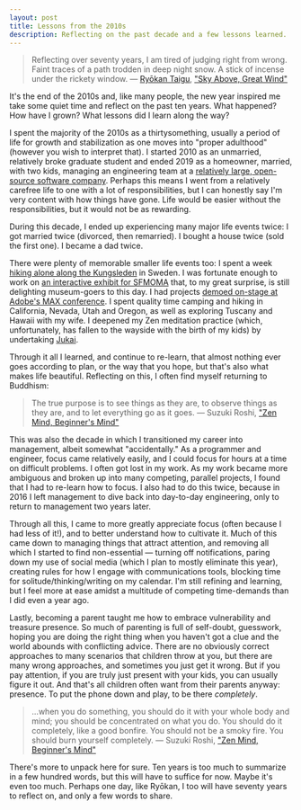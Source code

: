 ```yaml
---
layout: post
title: Lessons from the 2010s
description: Reflecting on the past decade and a few lessons learned.
---
```


> Reflecting over seventy years, I am tired of judging right from wrong. Faint traces of a path trodden in deep night snow. A stick of incense under the rickety window. — [Ryōkan Taigu](https://en.wikipedia.org/wiki/Ry%C5%8Dkan), ["Sky Above, Great Wind"](http://www.worldcat.org/oclc/883147866)

It's the end of the 2010s and, like many people, the new year inspired me take some quiet time and reflect on the past ten years. What happened? How have I grown? What lessons did I learn along the way?

I spent the majority of the 2010s as a thirtysomething, usually a period of life for growth and stabilization as one moves into "proper adulthood" (however you wish to interpret that). I started 2010 as an unmarried, relatively broke graduate student and ended 2019 as a homeowner, married, with two kids, managing an engineering team at a [relatively large, open-source software company](https://www.mozilla.org). Perhaps this means I went from a relatively carefree life to one with a lot of responsibilities, but I can honestly say I'm very content with how things have gone. Life would be easier without the responsibilities, but it would not be as rewarding.

During this decade, I ended up experiencing many major life events twice: I got married twice (divorced, then remarried). I bought a house twice (sold the first one). I became a dad twice.

There were plenty of memorable smaller life events too: I spent a week [hiking alone along the Kungsleden](https://www.youtube.com/watch?v=l5J5dbDKb8w) in Sweden. I was fortunate enough to work on [an interactive exhibit for SFMOMA](https://www.sfmoma.org/read/on-collaboration-sfmoma-adobe-rethink-selfie/) that, to my great surprise, is still delighting museum-goers to this day. I had projects [demoed on-stage at Adobe's MAX conference](https://www.behance.net/gallery/9372399/Project-Context). I spent quality time camping and hiking in California, Nevada, Utah and Oregon, as well as exploring Tuscany and Hawaii with my wife. I deepened my Zen meditation practice (which, unfortunately, has fallen to the wayside with the birth of my kids) by undertaking [Jukai](https://en.wikipedia.org/wiki/Buddhist_initiation_ritual).

Through it all I learned, and continue to re-learn, that almost nothing ever goes according to plan, or the way that you hope, but that's also what makes life beautiful. Reflecting on this, I often find myself returning to Buddhism:

> The true purpose is to see things as they are, to observe things as they are, and to let everything go as it goes. — Suzuki Roshi, ["Zen Mind, Beginner's Mind"](http://www.worldcat.org/oclc/875173212)

This was also the decade in which I transitioned my career into management, albeit somewhat "accidentally." As a programmer and engineer, focus came relatively easily, and I could focus for hours at a time on difficult problems. I often got lost in my work. As my work became more ambiguous and broken up into many competing, parallel projects, I found that I had to re-learn how to focus. I also had to do this twice, because in 2016 I left management to dive back into day-to-day engineering, only to return to management two years later.

Through all this, I came to more greatly appreciate focus (often because I had less of it!), and to better understand how to cultivate it. Much of this came down to managing things that attract attention, and removing all which I started to find non-essential — turning off notifications, paring down my use of social media (which I plan to mostly eliminate this year), creating rules for how I engage with communications tools, blocking time for solitude/thinking/writing on my calendar. I'm still refining and learning, but I feel more at ease amidst a multitude of competing time-demands than I did even a year ago.

Lastly, becoming a parent taught me how to embrace vulnerability and treasure presence. So much of parenting is full of self-doubt, guesswork, hoping you are doing the right thing when you haven't got a clue and the world abounds with conflicting advice. There are no obviously correct approaches to many scenarios that children throw at you, but there are many wrong approaches, and sometimes you just get it wrong. But if you pay attention, if you are truly just present with your kids, you can usually figure it out. And that's all children often want from their parents anyway: presence. To put the phone down and play, to be there _completely_.

> ...when you do something, you should do it with your whole body and mind; you should be concentrated on what you do. You should do it completely, like a good bonfire. You should not be a smoky fire. You should burn yourself completely. — Suzuki Roshi, ["Zen Mind, Beginner's Mind"](http://www.worldcat.org/oclc/875173212)

There's more to unpack here for sure. Ten years is too much to summarize in a few hundred words, but this will have to suffice for now. Maybe it's even too much. Perhaps one day, like Ryōkan, I too will have seventy years to reflect on, and only a few words to share.